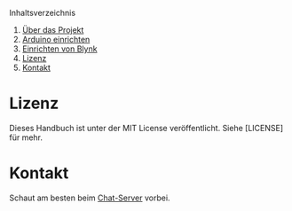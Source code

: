 Inhaltsverzeichnis

1. [Über das Projekt](about.md)
1. [Arduino einrichten](einrichten.md)
1. [Einrichten von Blynk](blynk.md)
1. [Lizenz](#lizenz)
1. [Kontakt](#kontakt)

# Lizenz
Dieses Handbuch ist unter der MIT License veröffentlicht. Siehe [LICENSE] für mehr.

# Kontakt
Schaut am besten beim [Chat-Server](https://chat.rancilio-pid.de/) vorbei.

